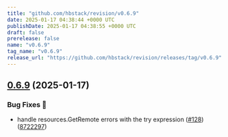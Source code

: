```yaml
---
title: "github.com/hbstack/revision/v0.6.9"
date: 2025-01-17 04:38:44 +0000 UTC
publishDate: 2025-01-17 04:38:55 +0000 UTC
draft: false
prerelease: false
name: "v0.6.9"
tag_name: "v0.6.9"
release_url: "https://github.com/hbstack/revision/releases/tag/v0.6.9"
---
```


## [0.6.9](https://github.com/hbstack/revision/compare/v0.6.8...v0.6.9) (2025-01-17)


### Bug Fixes 🐞

* handle resources.GetRemote errors with the try expression ([#128](https://github.com/hbstack/revision/issues/128)) ([8722297](https://github.com/hbstack/revision/commit/8722297f22e7c4f83e71510370ba149d1b579249))
